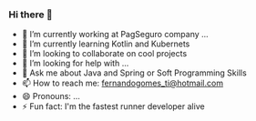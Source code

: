 ### Hi there 👋

- 🔭 I’m currently working at PagSeguro company ...
- 🌱 I’m currently learning Kotlin and Kubernets
- 👯 I’m looking to collaborate on cool projects
- 🤔 I’m looking for help with ...
- 💬 Ask me about Java and Spring or Soft Programming Skills
- 📫 How to reach me: fernandogomes_ti@hotmail.com
- 😄 Pronouns: ...
- ⚡ Fun fact: I'm the fastest runner developer alive

<!--
**fhgomes/fhgomes** is a ✨ _special_ ✨ repository because its `README.md` (this file) appears on your GitHub profile.

Here are some ideas to get you started:

- 🔭 I’m currently working on ...
- 🌱 I’m currently learning ...
- 👯 I’m looking to collaborate on ...
- 🤔 I’m looking for help with ...
- 💬 Ask me about ...
- 📫 How to reach me: ...
- 😄 Pronouns: ...
- ⚡ Fun fact: ...
-->
